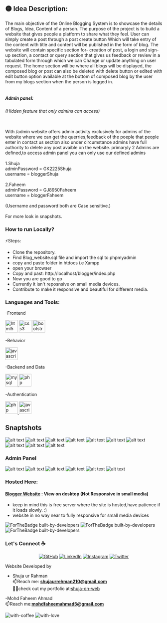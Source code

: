 
## 🟡 Idea Description:
The main objective of the Online Blogging System is to showcase the details of Blogs, Idea, Content of a person. The purpose of the project is to build a website that gives people a platform to share what they feel. User can simply create a post through a post create button Which will take entry of the content with title and content will be published in the form of blog. The website will contain specific section for- creation of post, a login and sign-up section, a contact or query section that gives us feedback or review in a tabulated form through which we can Change or update anything on user request.
The home section will be where all blogs will be displayed, the composed blog or post can also be deleted with delete button or edited with edit button option available at the bottom of composed blog by the user from my blogs section when the person is logged in.
<br /><br />

##### Admin panel:
###### (Hidden feature that only admins can access)<br /><br />
With /admin website offers admin activity exclusively for admins of the website 
where we can get the querries,feedback of the poeple that people enter in contact us section
also under circumstance admins have full authority to delete any post avaible on the website.
primaryly 2 Admins are defined,to access admin panel you can only use our defined admins<br /><br />
1.Shuja<br/>
adminPassword = GK2225Shuja<br />
username = bloggerShuja<br /><br />
2.Faheem<br />
adminPassword = GJ8950Faheem<br />
username = bloggerFaheem<br /><br />
(Username and password both are Case sensitive.)<br /><br />
For more look in snapshots.<br />


### How to run Locally?
⚡Steps:
- Clone the repository.
- Find Blog_website.sql file and import the sql to phpmyadmin
- copy and paste folder in htdocs i.e Xampp 
- open your browser
- Copy and past: http://localhost/blogger/index.php
- Now you are good to go 
- Currently it isn't reposnsive on small media devices.
- Contribute to make it responsive and beautiful for different media.

### Languages and Tools:
<p align="left"> 
-Frontend

<a href="https://www.w3.org/html/" target="_blank" rel="noreferrer"> <img src="https://raw.githubusercontent.com/devicons/devicon/master/icons/html5/html5-original-wordmark.svg" alt="html5" width="40" height="40"/> </a> <a href="https://www.w3schools.com/css/" target="_blank" rel="noreferrer"> <img src="https://raw.githubusercontent.com/devicons/devicon/master/icons/css3/css3-original-wordmark.svg" alt="css3" width="40" height="40"/> </a> <a href="https://getbootstrap.com" target="_blank" rel="noreferrer"> <img src="https://raw.githubusercontent.com/devicons/devicon/master/icons/bootstrap/bootstrap-plain-wordmark.svg" alt="bootstrap" width="40" height="40"/> </a> 


-Behavior
  
<a href="https://developer.mozilla.org/en-US/docs/Web/JavaScript" target="_blank" rel="noreferrer"> <img src="https://raw.githubusercontent.com/devicons/devicon/master/icons/javascript/javascript-original.svg" alt="javascript" width="40" height="40"/> </a>


-Backend and Data 
  
 <a href="https://www.mysql.com/" target="_blank" rel="noreferrer"> <img src="https://raw.githubusercontent.com/devicons/devicon/master/icons/mysql/mysql-original-wordmark.svg" alt="mysql" width="40" height="40"/> </a> <a href="https://www.php.net" target="_blank" rel="noreferrer"> <img src="https://raw.githubusercontent.com/devicons/devicon/master/icons/php/php-original.svg" alt="php" width="40" height="40"/> </a> </p>

-Authentication

 <a href="https://www.php.net" target="_blank" rel="noreferrer"> <img src="https://raw.githubusercontent.com/devicons/devicon/master/icons/php/php-original.svg" alt="php" width="40" height="40"/> </a> <a href="https://developer.mozilla.org/en-US/docs/Web/JavaScript" target="_blank" rel="noreferrer"> <img src="https://raw.githubusercontent.com/devicons/devicon/master/icons/javascript/javascript-original.svg" alt="javascript" width="40" height="40"/> </a> 


## Snaptshots
![alt text](./images/1.png)
![alt text](./images/2.png)
![alt text](./images/3.png)
![alt text](./images/4.png)
![alt text](./images/5.png)
![alt text](./images/6.png)
![alt text](./images/7.png)
![alt text](./images/8.png)
![alt text](./images/9.png)
![alt text](./images/10.png)
<br/>
### Admin Panel
![alt text](./images/11.png)
![alt text](./images/12.png)
![alt text](./images/13.png)
![alt text](./images/14.png)
![alt text](./images/15.png)
![alt text](./images/16.png)


### Hosted Here:
#### [Blogger Website](http://blogamu.epizy.com/?i=1) : View on desktop (Not Responsive in small media)
- keep in mind this is free server where the site is hosted,have patience if it loads slowly. :)
- website in no way near to fully responsive for small media devices

![ForTheBadge built-by-developers](https://forthebadge.com/images/badges/built-by-developers.svg)
![ForTheBadge built-by-developers](https://forthebadge.com/images/badges/for-you.svg)
![ForTheBadge built-by-developers](https://forthebadge.com/images/badges/powered-by-responsibility.svg)

### Let's Connect :coffee:
<p align="center">
	<a href="https://github.com/shujaurrahman"><img src="https://img.icons8.com/bubbles/50/000000/github.png" alt="GitHub"/></a>
	<a href="https://www.linkedin.com/in/shuja-u-934230110/"><img src="https://img.icons8.com/bubbles/50/000000/linkedin.png" alt="LinkedIn"/></a>
	<a href="https://www.instagram.com/shujaurrahman_/"><img src="https://img.icons8.com/bubbles/50/000000/instagram.png" alt="Instagram"/></a>
	<a href="https://twitter.com/s_rhmaan"><img src="https://img.icons8.com/bubbles/50/000000/twitter.png" alt="Twitter"/></a>
  </p>

Website Developed by<br />
- Shuja ur Rahman <br />
 📫Reach me: **shujaurrehman210@gmail.com**<br />
 👨‍💻check out my portfolio at:[shuja-on-web](https://shujaurrahman.github.io/shuja-on-web/)<br />
 
 -Mohd Faheem Ahmad<br />
  📫Reach me:**mohdfaheemahmad5@gmail.com**<br />


![with-coffee](https://img.shields.io/badge/made%20with-%E2%98%95%EF%B8%8F%20coffee-yellow.svg)
![with-love](https://img.shields.io/badge/made%20with-%F0%9F%92%8C-red.svg)



